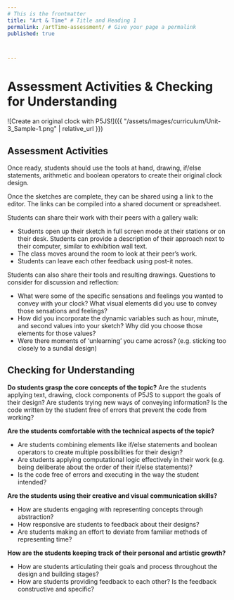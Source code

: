 ```yaml
---
# This is the frontmatter
title: "Art & Time" # Title and Heading 1
permalink: /artTime-assessment/ # Give your page a permalink
published: true



---
```


# Assessment Activities & Checking for Understanding
![Create an original clock with P5JS!]({{ "/assets/images/curriculum/Unit-3_Sample-1.png" | relative_url }})

## Assessment Activities

Once ready, students should use the tools at hand, drawing, if/else statements, arithmetic and boolean operators to create their original clock design. 

Once the sketches are complete, they can be shared using a link to the editor. The links can be compiled into a shared document or spreadsheet. 

Students can share their work with their peers with a gallery walk:
- Students open up their sketch in full screen mode at their stations or on their desk. Students can provide a description of their approach next to their computer, similar to exhibition wall text.
- The class moves around the room to look at their peer’s work. 
- Students can leave each other feedback using post-it notes. 

Students can also share their tools and resulting drawings. Questions to consider for discussion and reflection:
- What were some of the specific sensations and feelings you wanted to convey with your clock? What visual elements did you use to convey those sensations and feelings?
- How did you incorporate the dynamic variables such as hour, minute, and second values into your sketch? Why did you choose those elements for those values?
- Were there moments of ‘unlearning’ you came across? (e.g. sticking too closely to a sundial design)



## Checking for Understanding

**Do students grasp the core concepts of the topic?**
Are the students applying text, drawing, clock components of P5JS to support the goals of their design? 
Are students trying new ways of conveying information?
Is the code written by the student free of errors that prevent the code from working?

**Are the students comfortable with the technical aspects of the topic?**
- Are students combining elements like if/else statements and boolean operators to create multiple possibilities for their design? 
- Are students applying computational logic effectively in their work (e.g. being deliberate about the order of their if/else statements)?
- Is the code free of errors and executing in the way the student intended?

**Are the students using their creative and visual communication skills?**
- How are students engaging with representing concepts through abstraction? 
- How responsive are students to feedback about their designs?
- Are students making an effort to deviate from familiar methods of representing time?

**How are the students keeping track of their personal and artistic growth?**
- How are students articulating their goals and process throughout the design and building stages?
- How are students providing feedback to each other? Is the feedback constructive and specific?

